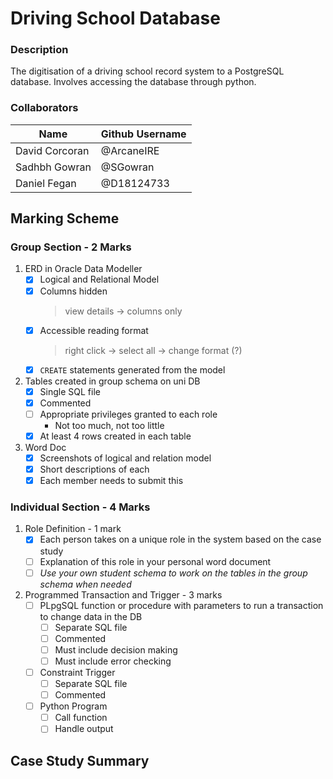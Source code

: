# Driving School Database

### Description

The digitisation of a driving school record system to a PostgreSQL database. Involves accessing the database through python.

### Collaborators

| Name  | Github Username |
| ------------- | ------------- |
| David Corcoran  | @ArcaneIRE |
| Sadhbh Gowran | @SGowran |
| Daniel Fegan | @D18124733 |

## Marking Scheme

### Group Section - 2 Marks

1. ERD in Oracle Data Modeller
    - [x] Logical and Relational Model
    - [x] Columns hidden
        > view details -> columns only
    - [x] Accessible reading format
        > right click -> select all -> change format (?)
    - [x] `CREATE` statements generated from the model
2. Tables created in group schema on uni DB
    - [x] Single SQL file
    - [x] Commented
    - [ ] Appropriate privileges granted to each role
      - Not too much, not too little
    - [x] At least 4 rows created in each table
3. Word Doc
    - [x] Screenshots of logical and relation model
    - [x] Short descriptions of each
    - [x] Each member needs to submit this

### Individual Section - 4 Marks

1. Role Definition - 1 mark
    - [x] Each person takes on a unique role in the system based on the case study
    - [ ] Explanation of this role in your personal word document
    - [ ] *Use your own student schema to work on the tables in the group schema when needed*
2. Programmed Transaction and Trigger - 3 marks
    - [ ] PLpgSQL function or procedure with parameters to run a transaction to change data in the DB
      - [ ] Separate SQL file
      - [ ] Commented
      - [ ] Must include decision making
      - [ ] Must include error checking
    - [ ] Constraint Trigger
        - [ ] Separate SQL file
        - [ ] Commented
    - [ ] Python Program
      - [ ] Call function
      - [ ] Handle output

## Case Study Summary
